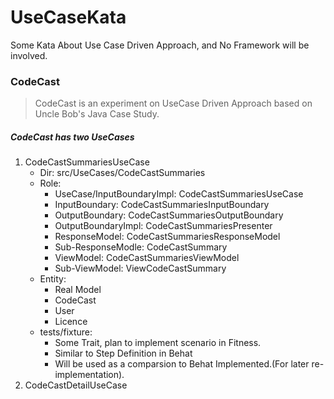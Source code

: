 # UseCaseKata
Some Kata About Use Case Driven Approach, and No Framework will be involved. 

### CodeCast
> CodeCast is an experiment on UseCase Driven Approach based on Uncle Bob's Java Case Study.

##### CodeCast has two UseCases
1.  CodeCastSummariesUseCase
    - Dir: src/UseCases/CodeCastSummaries
    - Role:
        - UseCase/InputBoundaryImpl: CodeCastSummariesUseCase
        - InputBoundary:  CodeCastSummariesInputBoundary
        - OutputBoundary: CodeCastSummariesOutputBoundary
        - OutputBoundaryImpl: CodeCastSummariesPresenter
        - ResponseModel: CodeCastSummariesResponseModel
        - Sub-ResponseModle: CodeCastSummary
        - ViewModel:  CodeCastSummariesViewModel
        - Sub-ViewModel: ViewCodeCastSummary
    - Entity:
        - Real Model
        - CodeCast
        - User
        - Licence
    - tests/fixture:
        - Some Trait, plan to implement scenario in Fitness.
        - Similar to Step Definition in Behat
        - Will be used as a comparsion to Behat Implemented.(For later re-implementation).
2.  CodeCastDetailUseCase